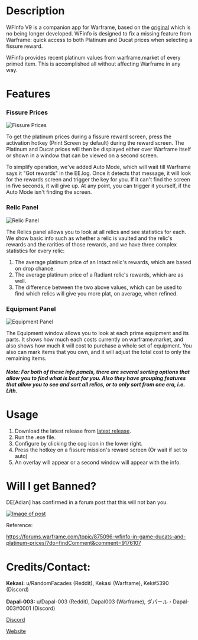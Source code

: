 # Description


WFInfo V9 is a companion app for Warframe, based on the [original](https://github.com/Schwaxx/WFInfo) which is no being longer developed. 
WFinfo is designed to fix a missing feature from Warframe: quick access to both Platinum and Ducat prices when selecting a fissure reward.

WFinfo provides recent platinum values from warframe.market of every primed item. This is accomplished all without affecting Warframe in any way. 

# Features

### Fissure Prices

![Fissure Prices](https://i.imgur.com/Fl2z7qS.png)

To get the platinum prices during a fissure reward screen, press the activation hotkey (Print Screen by default) during the reward screen. 
The Platinum and Ducat prices will then be displayed either over Warframe itself or shown in a window that can be viewed on a second screen. 

To simplify operation, we've added Auto Mode, which will wait till Warframe says it "Got rewards" in the EE.log. Once it detects that message, it will look for the rewards screen and trigger the key for you. If it can't find the screen in five seconds, it will give up. At any point, you can trigger it yourself, if the Auto Mode isn't finding the screen.

### Relic Panel

![Relic Panel](https://i.imgur.com/k2yEW87.png)

The Relics panel allows you to look at all relics and see statistics for each. We show basic info such as whether a relic is vaulted and the relic's rewards and the rarities of those rewards, and we have three complex statistics for every relic:
1. The average platinum price of an Intact relic's rewards, which are based on drop chance.
1. The average platinum price of a Radiant relic's rewards, which are as well.
1. The difference between the two above values, which can be used to find which relics will give you more plat, on average, when refined.

### Equipment Panel

![Equipment Panel](https://i.imgur.com/bQRDYvR.png)

The Equipment window allows you to look at each prime equipment and its parts. It shows how much each costs currently on warframe.market, and also shows how much it will cost to purchase a whole set of equipment. You also can mark items that you own, and it will adjust the total cost to only the remaining items.

##### Note: For both of these info panels, there are several sorting options that allow you to find what is best for you. Also they have grouping features that allow you to see and sort all relics, or to only sort from one era, i.e. Lith.

# Usage

1. Download the latest release from [latest release](https://github.com/random-facades/WFInfo/releases).
1. Run the .exe file.
1. Configure by clicking the cog icon in the lower right.
1. Press the hotkey on a fissure mission's reward screen (Or wait if set to auto)
1. An overlay will appear or a second window will appear with the info.

# Will I get Banned?

DE[Adian] has confirmed in a forum post that this will not ban you. 

[![Image of post](https://i.imgur.com/ZGD8ISp.jpg)](https://forums.warframe.com/topic/875096-wfinfo-in-game-ducats-and-platinum-prices/?do=findComment&comment=9176107)

Reference:

https://forums.warframe.com/topic/875096-wfinfo-in-game-ducats-and-platinum-prices/?do=findComment&comment=9176107

# Credits/Contact:

**Kekasi:** u/RandomFacades (Reddit), Kekasi (Warframe), Kek#5390 (Discord)

**Dapal-003:** u/Dapal-003 (Reddit), Dapal003 (Warframe), ダパール・Dapal-003#0001 (Discord)

[Discord](https://discord.gg/qfd3eFb)

[Website](https://random-facades.github.io/WFInfo/)
